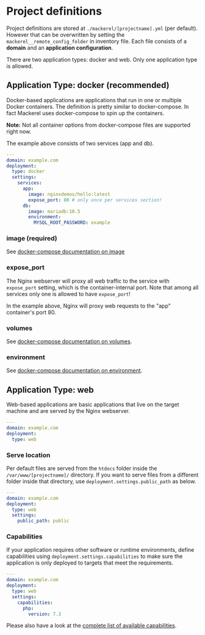 # Project definitions

Project definitions are stored at `./mackerel/[projectname].yml` (per default).
However that can be overwritten by setting the `mackerel__remote_config_folder` in inventory file.
Each file consists of a **domain** and an **application configuration**.

There are two application types: docker and web. Only one application type is allowed.

## Application Type: docker (recommended)

Docker-based applications are applications that run in one or multiple Docker containers.
The definition is pretty similar to docker-compose. In fact Mackerel uses docker-compose to spin up the containers.

**Note:** Not all container options from docker-compose files are supported right now.

The example above consists of two services (app and db).

```yaml
---
domain: example.com
deployment:
  type: docker
  settings:
    services:
      app:
        image: nginxdemos/hello:latest
        expose_port: 80 # only once per services section!
      db:
        image: mariadb:10.5
        environment:
          MYSQL_ROOT_PASSWORD: example
```

### image (required)

See [docker-compose documentation on image](https://docs.docker.com/compose/compose-file/#image)

### expose_port

The Nginx webserver will proxy all web traffic to the service with `expose_port` setting, which is the container-internal port.
Note that among all services only one is allowed to have `expose_port`!

In the example above, Nginx will proxy web requests to the "app" container's port 80.

### volumes

See [docker-compose documentation on volumes](https://docs.docker.com/compose/compose-file/#volumes).

### environment

See [docker-compose documentation on environment](https://docs.docker.com/compose/compose-file/#environment).

## Application Type: web

Web-based applications are basic applications that live on the target machine and are served by the Nginx webserver.

```yaml
---
domain: example.com
deployment:
  type: web
```

### Serve location

Per default files are served from the `htdocs` folder inside the `/var/www/[projectname]/` directory.
If you want to serve files from a different folder inside that directory, use `deployment.settings.public_path` as below.

```yaml
---
domain: example.com
deployment:
  type: web
  settings:
    public_path: public
```

### Capabilities

If your application requires other software or runtime environments,
define capabilities using `deployment.settings.capabilities` to make sure the application
is only deployed to targets that meet the requirements.

```yaml
---
domain: example.com
deployment:
  type: web
  settings:
    capabilities:
      php:
        version: 7.3
```

Please also have a look at the [complete list of available capabilities](../Features/Capabilities.md).